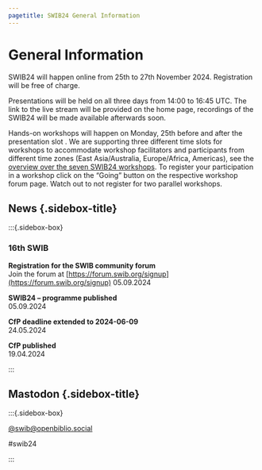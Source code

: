 ```yaml
---
pagetitle: SWIB24 General Information
---
```


<div id="main">

# General Information

SWIB24 will happen online from 25th to 27th November 2024. Registration will be free of charge.

Presentations will be held on all three days from 14:00 to 16:45 UTC. The link to the live stream will be provided on the home page, recordings of the SWIB24 will be made available afterwards soon.

Hands-on workshops will happen on Monday, 25th before and after the presentation slot . We are supporting three different time slots for workshops to accommodate workshop facilitators and participants from different time zones (East Asia/Australia, Europe/Africa, Americas), see the [overview over the seven SWIB24 workshops](https://forum.swib.org/t/workshops-at-swib24/134). To register your participation in a workshop click on the “Going” button on the respective workshop forum page. Watch out to not register for two parallel workshops.

</div>

<div id="sidebar">

## News {.sidebox-title}

:::{.sidebox-box}

### 16th SWIB

**Registration for the SWIB community forum**\
Join the forum at [https://forum.swib.org/signup](https://forum.swib.org/signup)
05.09.2024

**SWIB24 – programme published**\
05.09.2024

**CfP deadline extended to 2024-06-09**\
24.05.2024

**CfP published**\
19.04.2024


:::


## Mastodon {.sidebox-title}

:::{.sidebox-box}

[\@swib@openbiblio.social](https://openbiblio.social/@swib)

#swib24

:::

</div>



